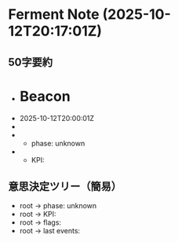# Ferment Note (2025-10-12T20:17:01Z)

## 50字要約
- # Beacon
- 2025-10-12T20:00:01Z
- 
- - phase: unknown
- - KPI:

## 意思決定ツリー（簡易）
- root -> phase: unknown
- root -> KPI:
- root -> flags:
- root -> last events:
